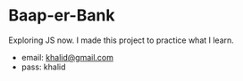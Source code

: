 # Baap-er-Bank
Exploring JS now. I made this project to practice what I learn.

* email: khalid@gmail.com
* pass: khalid
